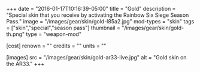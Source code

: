 +++
date = "2016-01-17T10:16:39-05:00"
title = "Gold"
description = "Special skin that you receive by activating the Rainbow Six Siege Season Pass."
image = "/images/gear/skin/gold-l85a2.jpg"
mod-types = "skin"
tags = ["skin","special","season pass"]
thumbnail = "/images/gear/skin/gold-th.png"
type = "weapon-mod"

[cost]
  renown = ""
  credits = ""
  units = ""

[images]
  src = "/images/gear/skin/gold-ar33-live.jpg"
  alt = "Gold skin on the AR33."
+++
